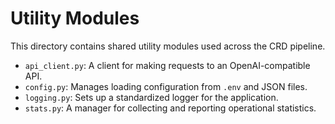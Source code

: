 # Utility Modules

This directory contains shared utility modules used across the CRD pipeline.

-   `api_client.py`: A client for making requests to an OpenAI-compatible API.
-   `config.py`: Manages loading configuration from `.env` and JSON files.
-   `logging.py`: Sets up a standardized logger for the application.
-   `stats.py`: A manager for collecting and reporting operational statistics.